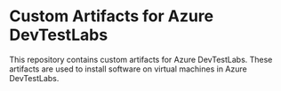 # Custom Artifacts for Azure DevTestLabs

This repository contains custom artifacts for Azure DevTestLabs. These artifacts are used to install software on virtual machines in Azure DevTestLabs.